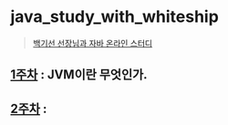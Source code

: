 # java_study_with_whiteship
>  [백기선 선장님과 자바 온라인 스터디](https://github.com/whiteship/live-study/issues/)
## [1주차](/mds/week01.md) : JVM이란 무엇인가.
## [2주차](/mds/week02.md) :
